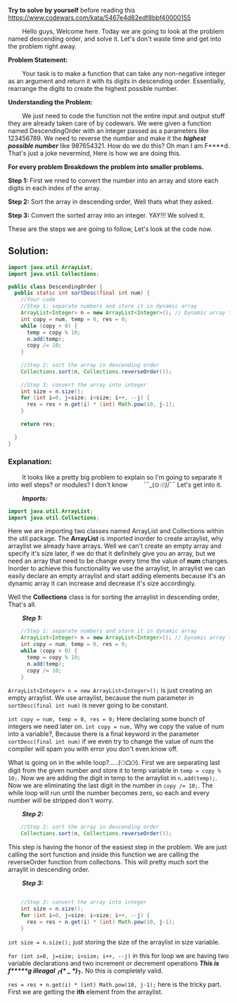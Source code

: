 **Try to solve by yourself** before reading this https://www.codewars.com/kata/5467e4d82edf8bbf40000155

&emsp;&emsp; Hello guys, Welcome here. Today we are going to look at the problem named descending order, and solve it. Let's don't waste time and get into the problem right away.

**Problem Statement:**

&emsp;&emsp; Your task is to make a function that can take any non-negative integer as an argument and return it with its digits in descending order. Essentially, rearrange the digits to create the highest possible number.

**Understanding the Problem:**

&emsp;&emsp; We just need to code the function not the entire input and output stuff they are already taken care of by codewars. We were given a function named DescendingOrder with an integer passed as a parameters like 123456789.
We need to reverse the number and make it the ***highest possible number*** like 987654321. How do we do this? Oh man I am F****d. That's just a joke nevermind, Here is how we are doing this.

**For every problem Breakdown the problem into smaller problems.**

**Step 1:** First we nned to convert the number into an array and store each digits in each index of the array.

**Step 2:** Sort the array in descending order, Well thats what they asked.

**Step 3:** Convert the sorted array into an integer. YAY!!! We solved it.

These are the steps we are going to follow, Let's look at the code now.

## Solution:

```java
import java.util.ArrayList;
import java.util.Collections;

public class DescendingOrder {
  public static int sortDesc(final int num) {
    //Your code
    //Step 1: separate numbers and store it in dynamic array
    ArrayList<Integer> n = new ArrayList<Integer>(); // Dynamic array to store digits of num
    int copy = num, temp = 0, res = 0;
    while (copy > 0) {
      temp = copy % 10;
      n.add(temp);
      copy /= 10;
    }
    
    //Step 2: sort the array in descending order
    Collections.sort(n, Collections.reverseOrder());
    
    //Step 3: convert the array into integer
    int size = n.size();
    for (int i=0, j=size; i<size; i++, --j) {
      res = res + n.get(i) * (int) Math.pow(10, j-1);
    }
    
    return res;
    
  }
}
```

### Explanation:

&emsp;&emsp; It looks like a pretty big problem to explain so I'm going to separate it into well steps? or modules? I don't know &emsp;&emsp; ¯¯\_(⊙_☉)_/¯¯ Let's get into it.

&emsp;&emsp; ***Imports:*** 
```java
import java.util.ArrayList;
import java.util.Collections;
```
Here we are importing two classes named ArrayList and Collections within the util package. The **ArrayList** is imported inorder to create arraylist, why arraylist we already have arrays. Well we can't create an empty array and specify it's size later, if we do that 
it definitely give you an array, but we need an array that need to be change every time the value of **num** changes. Inorder to achieve this functionality we use the arraylist, In arraylist we can easily declare an empty arraylist and start adding elements because it's an 
dynamic array it can increase and decrease it's size accordingly.

Well the **Collections** class is for sorting the arraylist in descending order, That's all.

&emsp;&emsp; ***Step 1:***

```java
    //Step 1: separate numbers and store it in dynamic array
    ArrayList<Integer> n = new ArrayList<Integer>(); // Dynamic array to store digits of num
    int copy = num, temp = 0, res = 0;
    while (copy > 0) {
      temp = copy % 10;
      n.add(temp);
      copy /= 10;
    }
```
`ArrayList<Integer> n = new ArrayList<Integer>();` is just creating an empty arraylist. We use arraylist, because the num parameter in `sortDesc(final int num)` is never going to be constant.<br />

`int copy = num, temp = 0, res = 0;` Here declaring some bunch of integers we need later on. `int copy = num,` Why we copy the value of num into a variable?, Because there is a final keyword in the parameter `sortDesc(final int num)` if we even try to change the value of num the compiler will spam you with error you don't even know off.<br />

What is going on in the while loop?.....(⚆ᗝ⚆). First we are separating last digit from the given number and store it to temp variable in `temp = copy % 10;`. Now we are adding the digit in temp to the arraylist in `n.add(temp);`. Now we are eliminating the last digit in the number in `copy /= 10;`. The while loop will run until the number becomes zero, so 
each and every number will be stripped don't worry.

&emsp;&emsp; ***Step 2:***

```java
    //Step 2: sort the array in descending order
    Collections.sort(n, Collections.reverseOrder());
```
This step is having the honor of the easiest step in the problem. We are just calling the sort function and inside this function we are calling the reverseOrder function from collections. This will pretty much sort the arraylit in descending order.

&emsp;&emsp; ***Step 3:***

```java

    //Step 3: convert the array into integer
    int size = n.size();
    for (int i=0, j=size; i<size; i++, --j) {
      res = res + n.get(i) * (int) Math.pow(10, j-1);
    }
```
`int size = n.size();` just storing the size of the arraylist in size variable.<br />

`for (int i=0, j=size; i<size; i++, --j)` in this for loop we are having two variable declarations and two increment or decrement operations ___This is f*****g illeagal ╭(* _ *)╮.___ No this is completely valid.

`res = res + n.get(i) * (int) Math.pow(10, j-1);` here is the tricky part. First we are getting the **ith** element from the arraylist.

